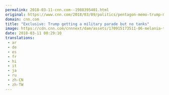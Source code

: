```yaml
---
permalink: 2018-03-11-cnn.com--1988395401.html
original: https://www.cnn.com/2018/03/09/politics/pentagon-memo-trump-military-parade/index.html
domain: cnn.com
title: "Exclusive: Trump getting a military parade but no tanks"
image: https://cdn.cnn.com/cnnnext/dam/assets/170915173511-06-melania-trump-2017-super-tease.jpg
date: 2018-03-11 08:29:10
translations: 
 - ar
 - de
 - es
 - fr
 - hi
 - it
 - ja
 - ru
 - zh-CN
 - zh-TW
---
```


